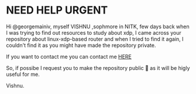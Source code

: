 # NEED HELP URGENT

Hi @georgemainiv, myself VISHNU ,sophmore in NITK, few days back 
when I was trying to find out resources to study about xdp, I came across your repository about 
linux-xdp-based router and when I tried to find it again, I couldn't find it as you might have made the repository
private.

If you want to contact me you can contact me [HERE](mailto:admin@cloudhadoop.com)

So, if possibe I request you to make the repository public 🙏 as it will be higly useful
for me.

Vishnu.
